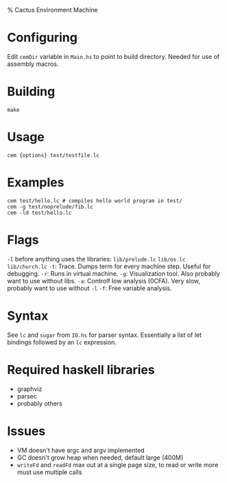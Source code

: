 % Cactus Environment Machine

# Configuring
Edit `cemDir` variable in `Main.hs` to point to build directory.  Needed for
use of assembly macros.

# Building
    make

# Usage
    cem {options} test/testfile.lc

# Examples
    cem test/hello.lc # compiles hello world program in test/
    cem -g test/noprelude/fib.lc
    cem -ld test/hello.lc

# Flags
`-l` before anything uses the libraries: `lib/prelude.lc` `lib/os.lc` `lib/church.lc`
`-t`: Trace. Dumps term for every machine step. Useful for debugging.
`-r`: Runs in virtual machine.
`-g`: Visualization tool. Also probably want to use without libs.
`-a`: Controlf low analysis (0CFA). Very slow, probably want to use without `-l`
`-f`: Free variable analysis. 

# Syntax
See `lc` and `sugar` from `IO.hs` for parser syntax. Essentially a list of let
bindings followed by an `lc` expression.

# Required haskell libraries
- graphviz
- parsec
- probably others

# Issues
- VM doesn't have argc and argv implemented
- GC doesn't grow heap when needed, default large (400M)
- `writeFd` and `readFd` max out at a single page size, to read or write more
  must use multiple calls
